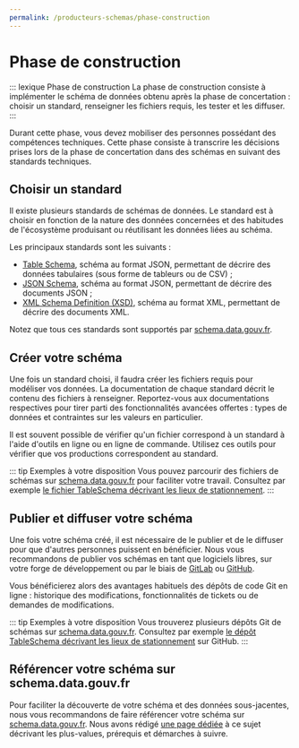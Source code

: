 ```yaml
---
permalink: /producteurs-schemas/phase-construction
---
```


# Phase de construction

::: lexique Phase de construction
La phase de construction consiste à implémenter le schéma de données obtenu après la phase de concertation : choisir un standard, renseigner les fichiers requis, les tester et les diffuser.
:::

Durant cette phase, vous devez mobiliser des personnes possédant des compétences techniques. Cette phase consiste à transcrire les décisions prises lors de la phase de concertation dans des schémas en suivant des standards techniques.

## Choisir un standard

Il existe plusieurs standards de schémas de données. Le standard est à choisir en fonction de la nature des données concernées et des habitudes de l'écosystème produisant ou réutilisant les données liées au schéma.

Les principaux standards sont les suivants :

- [Table Schema](https://frictionlessdata.io/specs/table-schema/), schéma au format JSON, permettant de décrire des données tabulaires (sous forme de tableurs ou de CSV) ;
- [JSON Schema](https://json-schema.org), schéma au format JSON, permettant de décrire des documents JSON ;
- [XML Schema Definition (XSD)](https://www.w3.org/TR/xmlschema11-1/), schéma au format XML, permettant de décrire des documents XML.

Notez que tous ces standards sont supportés par [schema.data.gouv.fr](https://schema.data.gouv.fr).

## Créer votre schéma

Une fois un standard choisi, il faudra créer les fichiers requis pour modéliser vos données. La documentation de chaque standard décrit le contenu des fichiers à renseigner. Reportez-vous aux documentations respectives pour tirer parti des fonctionnalités avancées offertes : types de données et contraintes sur les valeurs en particulier.

Il est souvent possible de vérifier qu'un fichier correspond à un standard à l'aide d'outils en ligne ou en ligne de commande. Utilisez ces outils pour vérifier que vos productions correspondent au standard.

::: tip Exemples à votre disposition
Vous pouvez parcourir des fichiers de schémas sur [schema.data.gouv.fr](https://schema.data.gouv.fr) pour faciliter votre travail. Consultez par exemple [le fichier TableSchema décrivant les lieux de stationnement](https://schema.data.gouv.fr/schemas/etalab/schema-stationnement/latest/schema.json).
:::


## Publier et diffuser votre schéma

Une fois votre schéma créé, il est nécessaire de le publier et de le diffuser pour que d'autres personnes puissent en bénéficier. Nous vous recommandons de publier vos schémas en tant que logiciels libres, sur votre forge de développement ou par le biais de [GitLab](https://about.gitlab.com) ou [GitHub](https://github.com).

Vous bénéficierez alors des avantages habituels des dépôts de code Git en ligne : historique des modifications, fonctionnalités de tickets ou de demandes de modifications.

::: tip Exemples à votre disposition
Vous trouverez plusieurs dépôts Git de schémas sur [schema.data.gouv.fr](https://schema.data.gouv.fr). Consultez par exemple [le dépôt TableSchema décrivant les lieux de stationnement](https://github.com/etalab/schema-stationnement) sur GitHub.
:::

## Référencer votre schéma sur schema.data.gouv.fr

Pour faciliter la découverte de votre schéma et des données sous-jacentes, nous vous recommandons de faire référencer votre schéma sur [schema.data.gouv.fr](https://schema.data.gouv.fr). Nous avons rédigé [une page dédiée](4-integration-schema-datagouv.md) à ce sujet décrivant les plus-values, prérequis et démarches à suivre.
